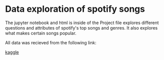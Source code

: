 
# Data exploration of spotify songs

The jupyter notebook and html is inside of the Project file explores different questions and attributes of spotify's top songs and genres. It also explores what makes certain songs popular. 

All data was recieved from the following link:

[kaggle](https://www.kaggle.com/datasets/thedevastator/spotify-tracks-genre-dataset/)


